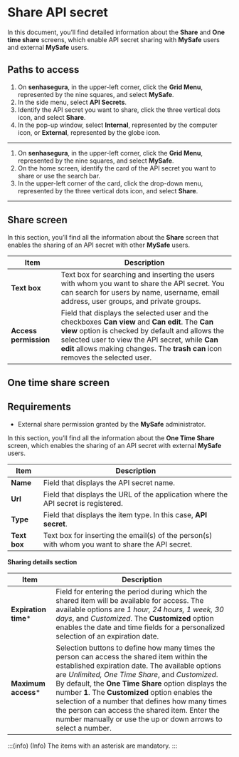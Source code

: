 # Share API secret

In this document, you’ll find detailed information about the **Share** and **One time share** screens, which enable API secret sharing with **MySafe** users and external **MySafe** users.

## Paths to access

1. On **senhasegura**, in the upper-left corner, click the **Grid Menu**, represented by the nine squares, and select **MySafe**.
2. In the side menu, select **API Secrets**.
3. Identify the API secret you want to share, click the three vertical dots icon, and select **Share**.
4. In the pop-up window, select **Internal**, represented by the computer icon, or **External**, represented by the globe icon.

---

1. On **senhasegura**, in the upper-left corner, click the **Grid Menu**, represented by the nine squares, and select **MySafe**.
2. On the home screen, identify the card of the API secret you want to share or use the search bar.
3. In the upper-left corner of the card, click the drop-down menu, represented by the three vertical dots icon, and select **Share**.

---

## Share screen

In this section, you’ll find all the information about the **Share** screen that enables the sharing of an API secret with other **MySafe** users.

| **Item** | **Description** |
| --- | --- |
| **Text box** | Text box for searching and inserting the users with whom you want to share the API secret. You can search for users by name, username, email address, user groups, and private groups. |
| **Access permission** | Field that displays the selected user and the checkboxes **Can view** and **Can edit**. The **Can view** option is checked by default and allows the selected user to view the API secret, while **Can edit** allows making changes. The **trash can** icon removes the selected user. |



## One time share screen

## Requirements

* External share permission granted by the **MySafe** administrator.

In this section, you’ll find all the information about the **One Time Share** screen, which enables the sharing of an API secret with external **MySafe** users.

| **Item** | **Description** |
| --- | --- |
| **Name** | Field that displays the API secret name. |
| **Url** | Field that displays the URL of the application where the API secret is registered. |
| **Type** | Field that displays the item type. In this case, **API secret**. |
| **Text box** | Text box for inserting the email(s) of the person(s) with whom you want to share the API secret. |



**Sharing details section**

| **Item** | **Description** |
| --- | --- |
| **Expiration time*** | Field for entering the period during which the shared item will be available for access. The available options are *1 hour, 24 hours, 1 week, 30 days*, and *Customized*. The **Customized** option enables the date and time fields for a personalized selection of an expiration date. |
| **Maximum access*** | Selection buttons to define how many times the person can access the shared item within the established expiration date. The available options are *Unlimited, One Time Share*, and *Customized*. By default, the **One Time Share** option displays the number **1**. The **Customized** option enables the selection of a number that defines how many times the person can access the shared item. Enter the number manually or use the up or down arrows to select a number. |

:::(info) (Info)
The items with an asterisk are mandatory.
:::

